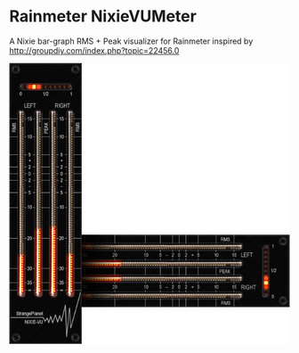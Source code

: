 # Rainmeter NixieVUMeter

A Nixie bar-graph RMS + Peak visualizer for Rainmeter inspired by http://groupdiy.com/index.php?topic=22456.0

![Preview](Preview.png)